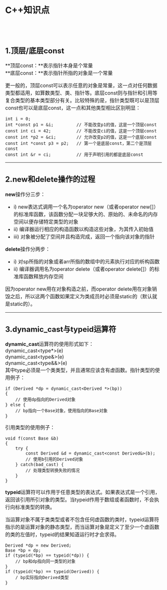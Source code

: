 # C++知识点

<font size="3">
<br><br>

## 1.顶层/底层const

**顶层const：**表示指针本身是个常量  
**底层const：**表示指针所指的对象是一个常量

更一般的，顶层const可以表示任意的对象是常量，这一点对任何数据类型都适用，如算数类型、类、指针等。底层const则与指针和引用等复合类型的基本类型部分有关。比较特殊的是，指针类型既可以是顶层const也可以是底层const，这一点和其他类型相比区别明显：
```
int i = 0;
int *const p1 = &i;         // 不能改变p1的值，这是一个顶层const
const int ci = 42;          // 不能改变ci的值，这是一个顶层const
const int *p2 = &ci;        // 允许改变p2的值，这是一个底层const
const int *const p3 = p2;   // 第一个是底层const，第二个是顶层const
const int &r = ci;          // 用于声明引用的都是底层const
```

---
## 2.new和delete操作的过程

**new**操作分三步：

+ i) new表达式调用一个名为operator new（或者operator new[]）的标准库函数，该函数分配一块足够大的、原始的、未命名的内存空间以便存储特定类型的对象
+ ii) 编译器运行相应的构造函数以构造这些对象，为其传入初始值
+ iii) 对象被分配了空间并且构造完成，返回一个指向该对象的指针

**delete**操作分两步：

- i) 对sp所指的对象或者arr所指的数组中的元素执行对应的析构函数
- ii) 编译器调用名为operator delete（或者operator delete[]）的标准库函数释放内存空间

因为operator new用在对象构造之前，而operator delete用在对象销毁之后，所以这两个函数如果定义为类成员时必须是static的（默认就是static的）。

---
## 3.dynamic_cast与typeid运算符
**dynamic_cast**运算符的使用形式如下：  
dynamic_cast<type*>(e)  
dynamic_cast<type&>(e)  
dynamic_cast<type&&>(e)  
其中type必须是一个类类型，并且通常应该含有虚函数。指针类型的使用例子：
```
if (Derived *dp = dynamic_cast<Derived *>(bp))
{
    // 使用dp指向的Derived对象
} else {
    // bp指向一个Base对象，使用指向的Base对象
}
```

引用类型的使用例子：
```
void f(const Base &b) 
{
    try {
        const Derived &d = dynamic_cast<const Derived&>(b);
        // 使用b引用的Derived对象
    } catch(bad_cast) {
        // 处理类型转换失败的情况
    }
}
```


**typeid**运算符可以作用于任意类型的表达式。如果表达式是一个引用，返回该引用所引对象的类型。当typeid作用于数组或者函数时，不会执行向标准类型的转换。

当运算对象不属于类类型或者不包含任何虚函数的类时，typeid运算符指示的是运算对象的静态类型，而当运算对象是定义了至少一个虚函数的类的左值时，typeid的结果知道运行时才会求得。
```
Derived *dp = new Derived;
Base *bp = dp;
if (typeid(*bp) == typeid(*dp)) {
    // bp和dp指向同一类型的对象
}
if (typeid(*bp) == typeid(Derived)) {
    / bp实际指向Derived类型
}
```


</font><br />